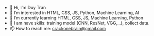 - 👋 Hi, I’m Duy Tran
- 👀 I’m interested in HTML, CSS, JS, Python, Machine Learning, AI
- 🌱 I’m currently learning HTML, CSS, JS, Machine Learning, Python
- 💞️ I am have skills: training model (CNN, ResNet, VGG,...), collect data.
- 📫 How to reach me: crackonebrain@gmail.com

<!---
duytran1332002/duytran1332002 is a ✨ special ✨ repository because its `README.md` (this file) appears on your GitHub profile.
You can click the Preview link to take a look at your changes.
--->
